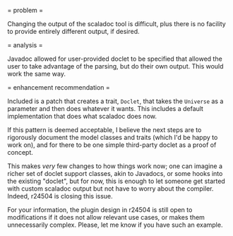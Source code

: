 = problem =

Changing the output of the scaladoc tool is difficult, plus there is no facility to provide entirely different output, if desired.

= analysis =

Javadoc allowed for user-provided doclet to be specified that allowed the user to take advantage of the parsing, but do their own output.  This would work the same way.

= enhancement recommendation =

Included is a patch that creates a trait, `Doclet`, that takes the `Universe` as a parameter and then does whatever it wants.  This includes a default implementation that does what scaladoc does now.

If this pattern is deemed acceptable, I believe the next steps are to rigorously document the model classes and traits (which I'd be happy to work on), and for there to be one simple third-party doclet as a proof of concept. 

This makes *very* few changes to how things work now; one can imagine a richer set of doclet support classes, akin to Javadocs, or some hooks into the existing "doclet", but for now, this is enough to let someone get started with custom scaladoc output but not have to worry about the compiler.
Indeed, r24504 is closing this issue.

For your information, the plugin design in r24504 is still open to modifications if it does not allow relevant use cases, or makes them unnecessarily complex. Please, let me know if you have such an example.

